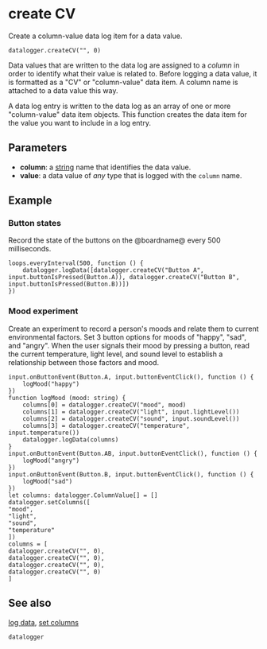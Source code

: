 # create CV

Create a column-value data log item for a data value.

```sig
datalogger.createCV("", 0)
```

Data values that are written to the data log are assigned to a _column_ in order to identify what their value is related to. Before logging a data value, it is formatted as a "CV" or "column-value" data item. A column name is attached to a data value this way.

A data log entry is written to the data log as an array of one or more "column-value" data item objects. This function creates the data item for the value you want to include in a log entry.

## Parameters

* **column**: a [string](types/string) name that identifies the data value.
* **value**: a data value of _any_ type that is logged with the `column` name.

## Example

### Button states

Record the state of the buttons on the @boardname@ every 500 milliseconds.

```blocks
loops.everyInterval(500, function () {
    datalogger.logData([datalogger.createCV("Button A", input.buttonIsPressed(Button.A)), datalogger.createCV("Button B", input.buttonIsPressed(Button.B))])
})
```

### Mood experiment

Create an experiment to record a person's moods and relate them to current environmental factors. Set 3 button options for moods of "happy", "sad", and "angry". When the user signals their mood by pressing a button, read the current temperature, light level, and sound level to establish a relationship between those factors and mood.

```blocks
input.onButtonEvent(Button.A, input.buttonEventClick(), function () {
    logMood("happy")
})
function logMood (mood: string) {
    columns[0] = datalogger.createCV("mood", mood)
    columns[1] = datalogger.createCV("light", input.lightLevel())
    columns[2] = datalogger.createCV("sound", input.soundLevel())
    columns[3] = datalogger.createCV("temperature", input.temperature())
    datalogger.logData(columns)
}
input.onButtonEvent(Button.AB, input.buttonEventClick(), function () {
    logMood("angry")
})
input.onButtonEvent(Button.B, input.buttonEventClick(), function () {
    logMood("sad")
})
let columns: datalogger.ColumnValue[] = []
datalogger.setColumns([
"mood",
"light",
"sound",
"temperature"
])
columns = [
datalogger.createCV("", 0),
datalogger.createCV("", 0),
datalogger.createCV("", 0),
datalogger.createCV("", 0)
]
```

## See also

[log data](/reference/datalogger/log-data), [set columns](/reference/datalogger/set-columns)

```package
datalogger
```